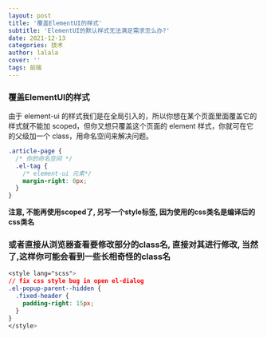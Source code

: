 ```yaml
---
layout: post
title: '覆盖ElementUI的样式'
subtitle: 'ElementUI的默认样式无法满足需求怎么办?'
date: 2021-12-13
categories: 技术
author: lalala
cover: ''
tags: 前端
---
```


### 覆盖ElementUI的样式

由于 element-ui 的样式我们是在全局引入的，所以你想在某个页面里面覆盖它的样式就不能加 scoped，但你又想只覆盖这个页面的 element 样式，你就可在它的父级加一个 class，用命名空间来解决问题。

```scss
.article-page {
  /* 你的命名空间 */
  .el-tag {
    /* element-ui 元素*/
    margin-right: 0px;
  }
}
```

**注意, 不能再使用scoped了, 另写一个style标签, 因为使用的css类名是编译后的css类名**



### 或者直接从浏览器查看要修改部分的class名, 直接对其进行修改, 当然了,这样你可能会看到一些长相奇怪的class名

```css
<style lang="scss">
// fix css style bug in open el-dialog
.el-popup-parent--hidden {
  .fixed-header {
    padding-right: 15px;
  }
}
</style>
```

